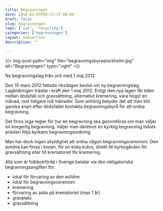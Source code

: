 ```yaml
---
title: Begravningen
date: 2018-03-03T09:17:17-08:00
draft: false
slug: begravningen
tags: ['iot', 'recycling']
categories: ['begravningen']
layout: subsection
description: ""

---
```



{{< img-post
    path="img" file="begravningsbyrastockholm.jpg"
    alt="Begravningen" type="right" >}}

Ny begravningslag från och med 1 maj 2012

Den 15 mars 2012 fattade riksdagen beslut om ny begravningslag. Lagändringen trädde i kraft den 1 maj 2012. Enligt den nya lagen får tiden mellan dödsfall och gravsättning, alternativt kremering, vara högst en månad, mot tidigare två månader. Som anhörig betyder det att man bör ganska snart efter dödsfallet kontakta begravningsbyrå för att ordna begravning.

Det finns inga regler för hur en begravning ska genomföras om man väljer en borgerlig begravning. Väljer man däremot en kyrklig begravning måste prästen följa kyrkans begravningsordning.

Man har dock ingen skyldighet att ordna någon begravningsceremoni. Den avlidna kan föras i kistan, för en kista krävs, direkt till kyrkogården för gravsättning eller till krematoriet för kremering.

Alla som är folkbokförda i Sverige betalar via den obligatoriska begravningsavgiften för:

* lokal för förvaring av den avlidne
* lokal för begravningsceremoni
* kremering
* förvaring av aska på  krematoriet (max 1 år)
* gravplats
* gravsättning
